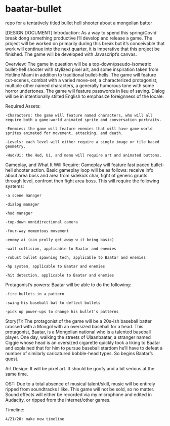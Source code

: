# baatar-bullet
repo for a tentatively titled bullet hell shooter about a mongolian batter

[DESIGN DOCUMENT]
Introduction:
	As a way to spend this spring/Covid break dong something productive I’ll develop and release a game. The project will be worked on primarily during this break but it’s conceivable that work will continue into the next quarter, it is imperative that this project be finished. The game will be developed with Javascript’s canvas.

Overview:
	The game in question will be a top-down/pseudo-isometric bullet-hell shooter with stylized pixel art, and some inspiration taken from Hotline Miami in addition to traditional bullet-hells. The game will feature cut-scenes, combat with a varied move-set, a characterized protagonist, multiple other named characters, a generally humorous tone with some horror undertones. The game will feature  passwords in lieu of saving. Dialog will be in intentionally stilted English to emphasize foreignness of the locale.

Required Assets:

	-Characters: the game will feature named characters, who will all require both a game-world animated sprite and conversation portraits.
	
	-Enemies: the game will feature enemies that will have game-world sprites animated for movement, attacking, and death.
	
	-Levels: each level will either require a single image or tile based geometry.
	
	-Hud/Ui: the Hud, Ui, and menu will require art and animated buttons.

Gameplay, and What It Will Require:
	Gameplay will feature fast paced bullet-hell shooter action. Basic gameplay loop will be as follows: receive info about area boss and area from sidekick char, fight of generic grunts through level, confront then fight area boss.
	This will require the following systems:
	
	-a scene manager
	
	-dialog manager
	
	-hud manager
	
	-top-down omnidirectional camera
	
	-four-way momentous movement
	
	-enemy ai (can prolly get away w it being basic)
	
	-wall collision, applicable to Baatar and enemies
	
	-robust bullet spawning tech, applicable to Baatar and enemies
	
	-hp system, applicable to Baatar and enemies
	
	-hit detection, applicable to Baatar and enemies

Protagonist’s powers:
	Baatar will be able to do the following:
	
	-fire bullets in a pattern
	
	-swing his baseball bat to deflect bullets
	
	-pick up power-ups to change his bullet’s patterns

Story(?):
	The protagonist of the game will be a 20s-ish baseball batter crossed with a Mongol with an oversized baseball for a head. This protagonist, Baatar, is a Mongolian national who is a talented baseball player. One day, walking the streets of Ulaanbaatar, a stranger named Ciggie whose head is an oversized cigarette quickly took a liking to Baatar and explained that for him to pursue baseball stardom he’ll have to defeat a number of similarly caricatured bobble-head types. So begins Baatar’s quest.

Art Design:
	It will be pixel art. It should be goofy and a bit serious at the same time.

OST:
	Due to a total absence of musical talent/skill, music will be entirely ripped from soundtracks I like. This game will not be sold, so no matter.
	Sound effects will either be recorded via my microphone and edited in Audacity, or ripped from the internet/other games.

Timeline:

	4/21/20: make new timeline
